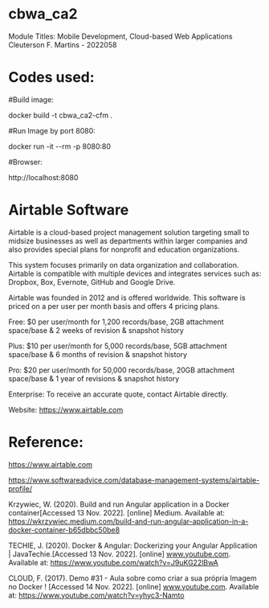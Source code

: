 # cbwa_ca2

Module Titles: Mobile Development, Cloud-based Web Applications
Cleuterson F. Martins - 2022058


# Codes used:

#Build image:

docker build -t cbwa_ca2-cfm .

#Run Image by port 8080:

docker run -it --rm -p 8080:80

#Browser: 

http://localhost:8080

# Airtable Software

Airtable is a cloud-based project management solution targeting small to midsize businesses as well as departments within larger companies and also provides special plans for nonprofit and education organizations.

This system focuses primarily on data organization and collaboration.
Airtable is compatible with multiple devices and integrates services such as:
Dropbox, Box, Evernote, GitHub and Google Drive. 

Airtable was founded in 2012 and is offered worldwide. This software is priced on a per user per month basis and offers 4 pricing plans.

Free: $0 per user/month for 1,200 records/base, 2GB attachment space/base & 2 weeks of revision & snapshot history 

Plus: $10 per user/month for 5,000 records/base, 5GB attachment space/base & 6 months of revision & snapshot history 

Pro: $20 per user/month for 50,000 records/base, 20GB attachment space/base & 1 year of revisions & snapshot history 

Enterprise: To receive an accurate quote, contact Airtable directly. 

Website: https://www.airtable.com

# Reference:

https://www.airtable.com

https://www.softwareadvice.com/database-management-systems/airtable-profile/

Krzywiec, W. (2020). Build and run Angular application in a Docker container[Accessed 13 Nov. 2022].
[online] Medium. Available at: https://wkrzywiec.medium.com/build-and-run-angular-application-in-a-docker-container-b65dbbc50be8

TECHIE, J. (2020). Docker & Angular: Dockerizing your Angular Application | JavaTechie.[Accessed 13 Nov. 2022].
[online] www.youtube.com. Available at: https://www.youtube.com/watch?v=J9uKG22lBwA

CLOUD, F. (2017). Demo #31 - Aula sobre como criar a sua própria Imagem no Docker ! [Accessed 14 Nov. 2022].
[online] www.youtube.com. Available at: https://www.youtube.com/watch?v=yhyc3-Namto 

